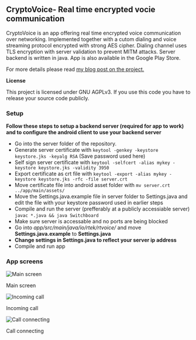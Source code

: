 
## CryptoVoice- Real time encrypted vocie communication

CryptoVoice is an app offering real time encrypted voice communication over networking. Implemented together with a cutom dialing and voice streaming protocol encrypted with strong AES cipher. Dialing channel uses TLS encryption with server validation to prevent MITM attacks.
Server backend is written in java. App is also available in the Google Play Store.

For more details please read [my blog post on the project.](http://blog.rasmusj.se/2017/02/cryptovoice-encrypted-voice-calls.html)

**License**

This project is licensed under GNU AGPLv3. If you use this code you have to release your source code publicly. 

### Setup

**Follow these steps to setup a backend server (required for app to work) and to configure the android client to use your backend server**

* Go into the server folder of the repository.
* Generate server certificate with `keytool -genkey -keystore keystore.jks -keyalg RSA` (Save password used here)
* Self sign server certificate with `keytool -selfcert -alias mykey -keystore keystore.jks -validity 3950`
* Export certificate as crt file with `keytool -export -alias mykey -keystore keystore.jks -rfc -file server.crt`
* Move certificate file into android asset folder with `mv server.crt ../app/main/assets/`
* Move the Settings.java.example file in server folder to Settings.java and edit the file with your keystore password used in earlier steps
* Compile and run the server (prefferably at a publicly accessiable server) `javac *.java && java Switchboard`
* Make sure server is accessable and no ports are being blocked
* Go into *app/src/main/java/io/rtek/rtvoice/* and move **Settings.java.example** to **Settings.java**
* **Change settings in Settings.java to reflect your server ip address**
* Compile and run app

### App screens

![Main screen](https://github.com/rctl/rtvoice/raw/master/docs/main.png)

Main screen

![Incoming call](https://github.com/rctl/rtvoice/raw/master/docs/incoming.png)

Incoming call

![Call connecting](https://github.com/rctl/rtvoice/raw/master/docs/call.png)

Call connecting
